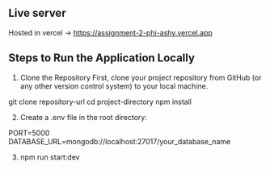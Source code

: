 ## Live server
Hosted in vercel -> https://assignment-2-phi-ashy.vercel.app

## Steps to Run the Application Locally

1. Clone the Repository
First, clone your project repository from GitHub (or any other version control system) to your local machine.

 git clone repository-url
 cd project-directory
 npm install

2. Create a .env file in the root directory:

PORT=5000
 DATABASE_URL=mongodb://localhost:27017/your_database_name

3. npm run start:dev 